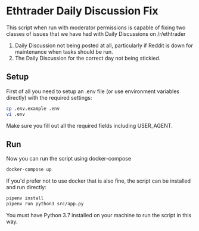 Ethtrader Daily Discussion Fix
==============================

This script when run with moderator permissions is capable of fixing two classes of issues that we have had with Daily Discussions on /r/ethtrader

1. Daily Discussion not being posted at all, particularly if Reddit is down for maintenance when tasks should be run.
2. The Daily Discussion for the correct day not being stickied.

Setup
-----

First of all you need to setup an .env file (or use environment variables directly) with the required settings:

```sh
cp .env.example .env
vi .env
```

Make sure you fill out all the required fields including USER_AGENT.

Run
---

Now you can run the script using docker-compose

```sh
docker-compose up
```

If you'd prefer not to use docker that is also fine, the script can be installed and run directly:

```sh
pipenv install
pipenv run python3 src/app.py
```

You must have Python 3.7 installed on your machine to run the script in this way.